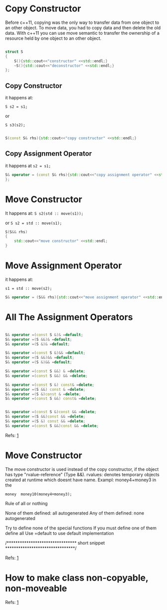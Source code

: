 # Copy Constructor

Before c++11, copying was the only way to transfer data from one object to an other object. To move data, you had to copy data and then delete the old data. 
With c++11 you can use move semantic to transfer the ownership of a resource held by one object to an other object.



```cpp

struct S
{
    S(){std::cout<<"constructor" <<std::endl;}
    ~S(){std::cout<<"deconstructor" <<std::endl;}
};    
```

## Copy Constructor 
it happens at:

`S s2 = s1;` 

or

`S s3(s2);`
```cpp

S(const S& rhs){std::cout<<"copy constructor" <<std::endl;}
```

## Copy Assignment Operator
it happens at  `s2 = s1;`

```cpp
S& operator = (const S& rhs){std::cout<<"copy assignment operator" <<std::endl;}
};
```

# Move Constructor
It happens at: 
`S s2(std :: move(s1));`
    
or
`S s2 = std :: move(s1);`

```cpp 
S(S&& rhs)
{
	std::cout<<"move constructor" <<std::endl;
}
```

# Move Assignment Operator

it happens at: 

`s1 = std :: move(s2);`

```cpp
S& operator = (S&& rhs){std::cout<<"move assignment operator" <<std::endl;}
```



# All The Assignment Operators
```cpp

S& operator =(const S &)& =default;
S& operator =(S &&)& =default;
S& operator =(S &)& =default;

S& operator =(const S &)&& =default;
S& operator =(S &&)&& =default;
S& operator =(S &)&& =default;

S& operator =(const S &&) & =delete;
S& operator =(const S &&) && =delete;

S& operator =(const S &) const& =delete;
S& operator =(S &&) const & =delete;
S& operator =(S &)const & =delete;
S& operator =(const S &&) const& =delete;


S& operator =(const S &)const && =delete;
S& operator =(S &&)const && =delete;
S& operator =(S &) const && =delete;
S& operator =(const S &&)const && =delete;
```

Refs: [1](https://www.youtube.com/watch?v=2gjroKLyWKE)

# Move Constructor
The move constructor is used instead of the copy constructor, if the object has type "rvalue-reference" (Type &&).
rvalues: denotes temporary objects created at runtime which doesnt have name.
Exampl: money4+money3 in the

    money  money10(money4+money3);


Rule of all or nothing

None of them defined: all autogenerated
Any of them defined: none autogenerated

Try to define none of the special functions
If you must define one of them define all
Use =default to use default implementation

/******************************** short snippet ********************************/


Refs: [1](https://stackoverflow.com/questions/3106110/what-is-move-semantics)




# How to make class non-copyable, non-moveable
Refs: [1](https://ariya.io/2015/01/c-class-and-preventing-object-copy)

